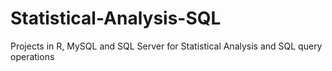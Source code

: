 # Statistical-Analysis-SQL
Projects in R, MySQL and SQL Server for Statistical Analysis and SQL query operations
